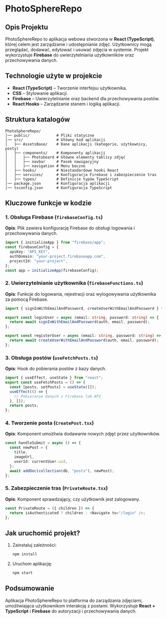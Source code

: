 # PhotoSphereRepo

## Opis Projektu
PhotoSphereRepo to aplikacja webowa stworzona w **React (TypeScript)**, której celem jest zarządzanie i udostępnianie zdjęć. Użytkownicy mogą przeglądać, dodawać, edytować i usuwać zdjęcia w systemie. Projekt wykorzystuje **Firebase** do uwierzytelniania użytkowników oraz przechowywania danych.

## Technologie użyte w projekcie
- **React (TypeScript)** – Tworzenie interfejsu użytkownika.
- **CSS** – Stylowanie aplikacji.
- **Firebase** – Uwierzytelnianie oraz backend dla przechowywania postów.
- **React Hooks** – Zarządzanie stanem i logiką aplikacji.

## Struktura katalogów
```
PhotoSphereRepo/
│── public/            # Pliki statyczne
│── src/               # Główny kod aplikacji
│   ├── AssetsBase/    # Dane aplikacji (kategorie, użytkownicy, posty)
│   ├── components/    # Komponenty aplikacji
│   │   ├── Photoboard # Główne elementy tablicy zdjęć
│   │   ├── navbar     # Pasek nawigacyjny
│   │   ├── navigation # Menu boczne
│   ├── hooks/         # Niestandardowe hooki React
│   ├── services/      # Konfiguracja Firebase i zabezpieczenie tras
│   ├── types/         # Definicje typów TypeScript
│── package.json       # Konfiguracja aplikacji
│── tsconfig.json      # Konfiguracja TypeScript
```

## Kluczowe funkcje w kodzie

### 1. **Obsługa Firebase (`firebaseConfig.ts`)**
**Opis**: Plik zawiera konfigurację Firebase do obsługi logowania i przechowywania danych.

```typescript
import { initializeApp } from "firebase/app";
const firebaseConfig = {
  apiKey: "API_KEY",
  authDomain: "your-project.firebaseapp.com",
  projectId: "your-project",
};
const app = initializeApp(firebaseConfig);
```

### 2. **Uwierzytelnianie użytkownika (`firebaseFunctions.ts`)**
**Opis**: Funkcje do logowania, rejestracji oraz wylogowywania użytkownika za pomocą Firebase.

```typescript
import { signInWithEmailAndPassword, createUserWithEmailAndPassword } from "firebase/auth";

export const loginUser = async (email: string, password: string) => {
  return await signInWithEmailAndPassword(auth, email, password);
};

export const registerUser = async (email: string, password: string) => {
  return await createUserWithEmailAndPassword(auth, email, password);
};
```

### 3. **Obsługa postów (`useFetchPosts.ts`)**
**Opis**: Hook do pobierania postów z bazy danych.

```typescript
import { useEffect, useState } from "react";
export const useFetchPosts = () => {
  const [posts, setPosts] = useState([]);
  useEffect(() => {
    // Pobieranie danych z Firebase lub API
  }, []);
  return posts;
};
```

### 4. **Tworzenie posta (`CreatePost.tsx`)**
**Opis**: Komponent umożliwia dodawanie nowych zdjęć przez użytkowników.

```typescript
const handleSubmit = async () => {
  const newPost = {
    title,
    imageUrl,
    userId: currentUser.uid,
  };
  await addDoc(collection(db, "posts"), newPost);
};
```

### 5. **Zabezpieczenie tras (`PrivateRoute.tsx`)**
**Opis**: Komponent sprawdzający, czy użytkownik jest zalogowany.

```typescript
const PrivateRoute = ({ children }) => {
  return isAuthenticated ? children : <Navigate to="/login" />;
};
```

## Jak uruchomić projekt?
1. Zainstaluj zależności:
   ```sh
   npm install
   ```
2. Uruchom aplikację:
   ```sh
   npm start
   ```

## Podsumowanie
Aplikacja PhotoSphereRepo to platforma do zarządzania zdjęciami, umożliwiająca użytkownikom interakcję z postami. Wykorzystuje **React + TypeScript** i **Firebase** do autoryzacji i przechowywania danych.
